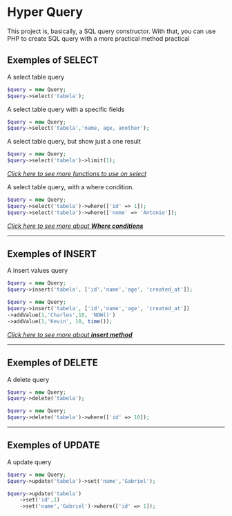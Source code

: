 # Hyper Query

This project is, basically, a SQL query constructor.
With that, you can use PHP to create SQL query with a more practical method practical 


## Exemples of SELECT
A select table query

````php
$query = new Query;
$query->select('tabela');
````

A select table query with a specific fields

````php
$query = new Query;
$query->select('tabela','name, age, another');
````

A select table query, but show just a one result

````php
$query = new Query;
$query->select('tabela')->limit(1);
````
[_Click here to see more functions to use on select_](docs/select.md)

A select table query, with a where condition.

````php
$query = new Query;
$query->select('tabela')->where(['id' => 1]);
$query->select('tabela')->where(['nome' => 'Antonio']);
````

[_Click here to see more about **Where conditions**_](docs/where.md)

----------------------

## Exemples of INSERT
A insert values query

````php
$query = new Query;
$query->insert('tabela', ['id','name','age', 'created_at']);
````

````php
$query = new Query;
$query->insert('tabela', ['id','name','age', 'created_at'])
->addValue(1,'Charles',18, 'NOW()')
->addValue(1,'Kevin', 10, time());
````
[_Click here to see more about **insert method**_](docs/insert.md)

----------------------

## Exemples of DELETE

A delete query

````php
$query = new Query;
$query->delete('tabela');
````

````php
$query = new Query;
$query->delete('tabela')->where(['id' => 10]);
````

----------------------

## Exemples of UPDATE

A update query

````php
$query = new Query;
$query->update('tabela')->set('name','Gabriel');

$query->update('tabela')
    ->set('id',1)
    ->set('name','Gabriel')->where(['id' => 1]);
````

